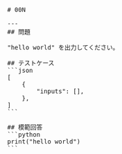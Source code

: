 <pre>
# 00N

---
## 問題

"hello world" を出力してください。

## テストケース
```json
[
	{
		"inputs": [],
  	},
]
```

## 模範回答
```python
print("hello world")
```
</pre>